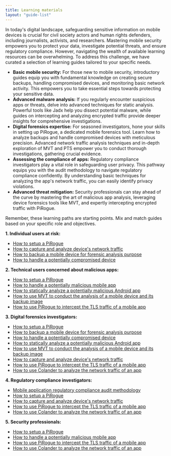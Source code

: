 ```yaml
---
title: Learning materials
layout: "guide-list"
---
```


In today's digital landscape, safeguarding sensitive information on mobile devices is crucial for civil society actors and human rights defenders, including journalists, activists, and researchers. Mastering mobile security empowers you to protect your data, investigate potential threats, and ensure regulatory compliance. However, navigating the wealth of available learning resources can be overwhelming. To address this challenge, we have curated a selection of learning guides tailored to your specific needs.

* **Basic mobile security:** For those new to mobile security, introductory guides equip you with fundamental knowledge on creating secure backups, handling compromised devices, and monitoring basic network activity. This empowers you to take essential steps towards protecting your sensitive data.
* **Advanced malware analysis:** If you regularly encounter suspicious apps or threats, delve into advanced techniques for static analysis. Powerful tools like Jadx help you dissect potential malware, while guides on intercepting and analyzing encrypted traffic provide deeper insights for comprehensive investigations.
* **Digital forensics expertise:** For seasoned investigators, hone your skills in setting up PiRogue, a dedicated mobile forensics tool. Learn how to analyze backups and handle compromised devices with meticulous precision. Advanced network traffic analysis techniques and in-depth exploration of MVT and PTS empower you to conduct thorough investigations, gathering crucial evidence.
* **Assessing the compliance of apps:** Regulatory compliance investigators play a vital role in safeguarding user privacy. This pathway equips you with the audit methodology to navigate regulatory compliance confidently. By understanding basic techniques for analyzing the app's network traffic, you can easily identify privacy violations.
* **Advanced threat mitigation:** Security professionals can stay ahead of the curve by mastering the art of malicious app analysis, leveraging device forensics tools like MVT, and expertly intercepting encrypted traffic with PiRogue.

Remember, these learning paths are starting points. Mix and match guides based on your specific role and objectives.

**1. Individual users at risk:**

* [How to setup a PiRogue](/guides/g11)
* [How to capture and analyze device's network traffic](/guides/g2)
* [How to backup a mobile device for forensic analysis purpose](/guides/g4)
* [How to handle a potentially compromised device](/guides/g6)

**2. Technical users concerned about malicious apps:**

* [How to setup a PiRogue](/guides/g11)
* [How to handle a potentially malicious mobile app](/guides/g3)
* [How to statically analyze a potentially malicious Android app](/guides/g5)
* [How to use MVT to conduct the analysis of a mobile device and its backup image](/guides/g7)
* [How to use PiRogue to intercept the TLS traffic of a mobile app](/guides/g8)

**3. Digital forensics investigators:**

* [How to setup a PiRogue](/guides/g1)
* [How to backup a mobile device for forensic analysis purpose](/guides/g4)
* [How to handle a potentially compromised device](/guides/g6)
* [How to statically analyze a potentially malicious Android app](/guides/g5)
* [How to use MVT to conduct the analysis of a mobile device and its backup image](/guides/g7)
* [How to capture and analyze device's network traffic](/guides/g2)
* [How to use PiRogue to intercept the TLS traffic of a mobile app](/guides/g8)
* [How to use Colander to analyze the network traffic of an app](/guides/g9)

**4. Regulatory compliance investigators:**

* [Mobile application regulatory compliance audit methodology](/guides/g10)
* [How to setup a PiRogue](/guides/g11)
* [How to capture and analyze device's network traffic](/guides/g2)
* [How to use PiRogue to intercept the TLS traffic of a mobile app](/guides/g8)
* [How to use Colander to analyze the network traffic of an app](/guides/g9)

**5. Security professionals:**

* [How to setup a PiRogue](/guides/g11)
* [How to handle a potentially malicious mobile app](/guides/g3)
* [How to use PiRogue to intercept the TLS traffic of a mobile app](/guides/g8)
* [How to use Colander to analyze the network traffic of an app](/guides/g9)


